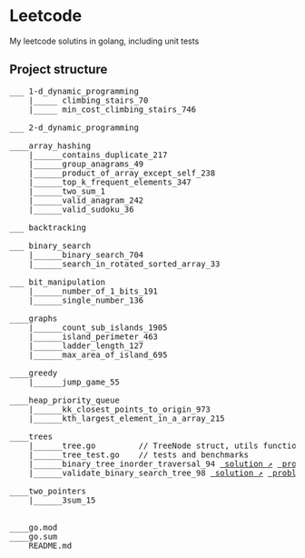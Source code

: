 # Leetcode
My leetcode solutins in golang, including unit tests


## Project structure
<pre>
___ 1-d_dynamic_programming
    |_____ climbing_stairs_70
    |_____ min_cost_climbing_stairs_746

___ 2-d_dynamic_programming

____array_hashing
    |______contains_duplicate_217
    |______group_anagrams_49
    |______product_of_array_except_self_238
    |______top_k_frequent_elements_347
    |______two_sum_1
    |______valid_anagram_242
    |______valid_sudoku_36

___ backtracking

___ binary_search
    |______binary_search_704
    |______search_in_rotated_sorted_array_33

___ bit_manipulation
    |______number_of_1_bits_191
    |______single_number_136

____graphs
    |______count_sub_islands_1905
    |______island_perimeter_463
    |______ladder_length_127
    |______max_area_of_island_695

____greedy
    |______jump_game_55

____heap_priority_queue
    |______kk_closest_points_to_origin_973
    |______kth_largest_element_in_a_array_215

____trees
    |______tree.go         // TreeNode struct, utils functions
    |______tree_test.go    // tests and benchmarks 
    |______binary_tree_inorder_traversal_94 <a href="https://github.com/aliml92/leetcode/blob/404006c923a3eefa65b735cee70cd85d7d88eb00/trees/binary_tree_inorder_traversal_94/solution.go" target="_blank" rel="noopener noreferrer"> solution &#8599;</a> <a href="https://leetcode.com/problems/binary-tree-inorder-traversal/" target="_blank" rel="noopener noreferrer"> problem &#8599;</a>
    |______validate_binary_search_tree_98 <a href="https://github.com/aliml92/leetcode/blob/cad889cea1c74b291479ce245c10a37d5bbad484/trees/validate_binary_search_tree_98/solution.go" target="_blank" rel="noopener noreferrer"> solution &#8599;</a> <a href="https://leetcode.com/problems/validate-binary-search-tree/" target="_blank" rel="noopener noreferrer"> problem &#8599;</a>

____two_pointers
    |______3sum_15


____go.mod
____go.sum
____README.md
</pre>

